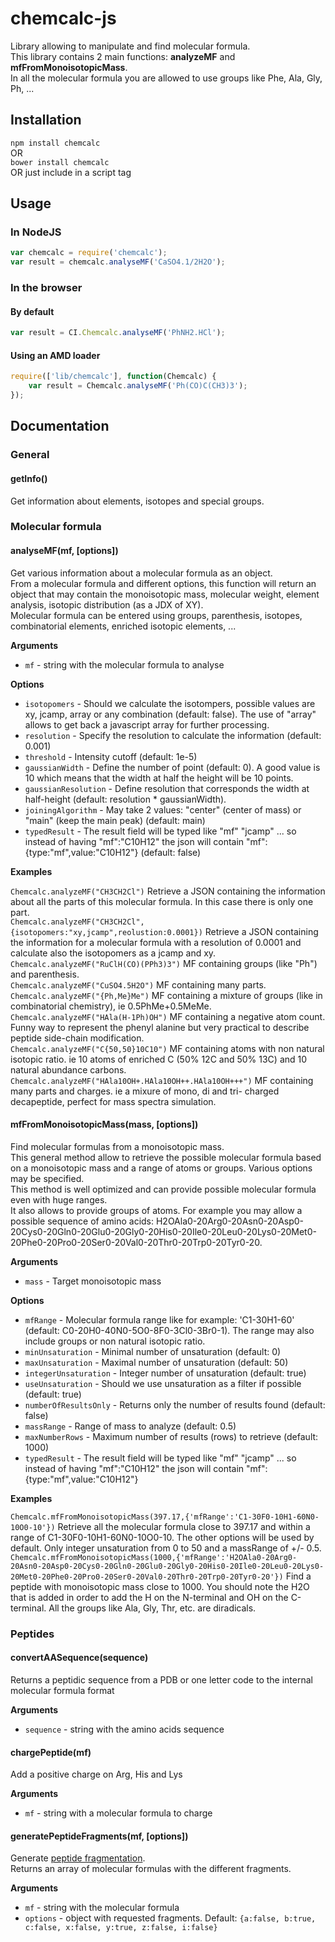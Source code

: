 # chemcalc-js

Library allowing to manipulate and find molecular formula.  
This library contains 2 main functions: <b>analyzeMF</b> and <b>mfFromMonoisotopicMass</b>.  
In all the molecular formula you are allowed to use groups like Phe, Ala, Gly, Ph, ...

## Installation

`npm install chemcalc`  
OR  
`bower install chemcalc`  
OR just include in a script tag

## Usage

### In NodeJS
```js
var chemcalc = require('chemcalc');
var result = chemcalc.analyseMF('CaSO4.1/2H2O');
```
### In the browser

#### By default
```js
var result = CI.Chemcalc.analyseMF('PhNH2.HCl');
```
#### Using an AMD loader
```js
require(['lib/chemcalc'], function(Chemcalc) { 
	var result = Chemcalc.analyseMF('Ph(CO)C(CH3)3');
});
```

## Documentation

### General

#### getInfo()

Get information about elements, isotopes and special groups.  

### Molecular formula

#### analyseMF(mf, [options])

Get various information about a molecular formula as an object.  
From a molecular formula and different options, this function will return an object that may contain
the monoisotopic mass, molecular weight, element analysis, isotopic distribution (as a JDX of XY).  
Molecular formula can be entered using groups, parenthesis, isotopes, combinatorial elements, enriched isotopic elements, ...

__Arguments__

* `mf` - string with the molecular formula to analyse

__Options__

* `isotopomers` - Should we calculate the isotompers, possible values are xy, jcamp, array or any combination (default: false). The use of "array" allows to get back a javascript array for further processing.
* `resolution` - Specify the resolution to calculate the information (default: 0.001)
* `threshold` - Intensity cutoff (default: 1e-5)
* `gaussianWidth` - Define the number of point (default: 0). A good value is 10 which means that the width at half the height will be 10 points.
* `gaussianResolution` - Define resolution that corresponds the width at half-height (default: resolution * gaussianWidth).
* `joiningAlgorithm` - May take 2 values: "center" (center of mass) or "main" (keep the main peak) (default: main)
* `typedResult` - The result field will be typed like "mf" "jcamp" ... so instead of having "mf":"C10H12" the json will contain "mf":{type:"mf",value:"C10H12"} (default: false)

__Examples__

`Chemcalc.analyzeMF("CH3CH2Cl")` Retrieve a JSON containing the information about all the parts of this molecular formula. In this case there is only one part.  
`Chemcalc.analyzeMF("CH3CH2Cl",{isotopomers:"xy,jcamp",reolustion:0.0001})` Retrieve a JSON containing the information for a molecular formula with a resolution of 0.0001 and calculate also the isotopomers as a jcamp and xy.  
`Chemcalc.analyzeMF("RuClH(CO)(PPh3)3")` MF containing groups (like "Ph") and parenthesis.  
`Chemcalc.analyzeMF("CuSO4.5H2O")` MF containing many parts.  
`Chemcalc.analyzeMF("{Ph,Me}Me")` MF containing a mixture of groups (like in combinatorial chemistry), ie 0.5PhMe+0.5MeMe.  
`Chemcalc.analyzeMF("HAla(H-1Ph)OH")` MF containing a negative atom count. Funny way to represent the phenyl alanine but very practical to describe peptide side-chain modification.  
`Chemcalc.analyzeMF("C{50,50}10C10")` MF containing atoms with non natural isotopic ratio. ie 10 atoms of enriched C (50% 12C and 50% 13C) and 10 natural abundance carbons.  
`Chemcalc.analyzeMF("HAla10OH+.HAla10OH++.HAla10OH+++")` MF containing many parts and charges. ie a mixure of mono, di and tri- charged decapeptide, perfect for mass spectra simulation.  

#### mfFromMonoisotopicMass(mass, [options])

Find molecular formulas from a monoisotopic mass.  
This general method allow to retrieve the possible molecular formula based on a monoisotopic mass and a range of atoms or groups. Various options may be specified.  
This method is well optimized and can provide possible molecular formula even with huge ranges.  
It also allows to provide groups of atoms. For example you may allow a possible sequence of amino acids: H2OAla0-20Arg0-20Asn0-20Asp0-20Cys0-20Gln0-20Glu0-20Gly0-20His0-20Ile0-20Leu0-20Lys0-20Met0-20Phe0-20Pro0-20Ser0-20Val0-20Thr0-20Trp0-20Tyr0-20.

__Arguments__

* `mass` - Target monoisotopic mass

__Options__

* `mfRange` - Molecular formula range like for example: 'C1-30H1-60' (default: C0-20H0-40N0-5O0-8F0-3Cl0-3Br0-1). The range may also include groups or non natural isotopic ratio.
* `minUnsaturation` - Minimal number of unsaturation (default: 0)
* `maxUnsaturation` - Maximal number of unsaturation (default: 50)
* `integerUnsaturation` - Integer number of unsaturation (default: true)
* `useUnsaturation` - Should we use unsaturation as a filter if possible (default: true)
* `numberOfResultsOnly` - Returns only the number of results found (default: false)
* `massRange` - Range of mass to analyze (default: 0.5)
* `maxNumberRows` - Maximum number of results (rows) to retrieve (default: 1000)
* `typedResult` - The result field will be typed like "mf" "jcamp" ... so instead of having "mf":"C10H12" the json will contain "mf":{type:"mf",value:"C10H12"}

__Examples__

`Chemcalc.mfFromMonoisotopicMass(397.17,{'mfRange':'C1-30F0-10H1-60N0-10O0-10'})` Retrieve all the molecular formula close to 397.17 and within a range of C1-30F0-10H1-60N0-10O0-10. The other options will be used by default. Only integer unsaturation from 0 to 50 and a massRange of +/- 0.5.  
`Chemcalc.mfFromMonoisotopicMass(1000,{'mfRange':'H2OAla0-20Arg0-20Asn0-20Asp0-20Cys0-20Gln0-20Glu0-20Gly0-20His0-20Ile0-20Leu0-20Lys0-20Met0-20Phe0-20Pro0-20Ser0-20Val0-20Thr0-20Trp0-20Tyr0-20'})` Find a peptide with monoisotopic mass close to 1000. You should note the H2O that is added in order to add the H on the N-terminal and OH on the C-terminal. All the groups like Ala, Gly, Thr, etc. are diradicals.

### Peptides

#### convertAASequence(sequence)

Returns a peptidic sequence from a PDB or one letter code to the internal molecular formula format

__Arguments__

* `sequence` - string with the amino acids sequence

#### chargePeptide(mf)

Add a positive charge on Arg, His and Lys

__Arguments__

* `mf` - string with a molecular formula to charge

#### generatePeptideFragments(mf, [options])

Generate [peptide fragmentation](http://en.wikipedia.org/wiki/Peptide_sequence_tag).  
Returns an array of molecular formulas with the different fragments. 

__Arguments__

* `mf` - string with the molecular formula
* `options` - object with requested fragments. Default: `{a:false, b:true, c:false, x:false, y:true, z:false, i:false}`